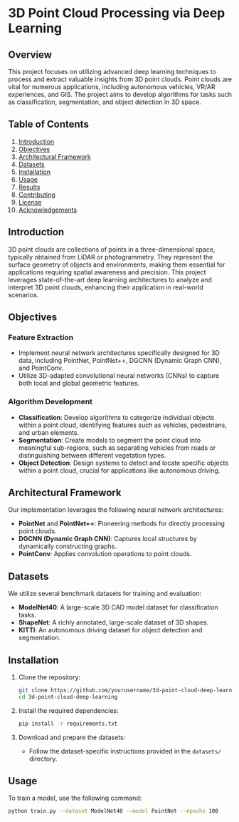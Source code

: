 # 3D Point Cloud Processing via Deep Learning

## Overview

This project focuses on utilizing advanced deep learning techniques to process and extract valuable insights from 3D point clouds. Point clouds are vital for numerous applications, including autonomous vehicles, VR/AR experiences, and GIS. The project aims to develop algorithms for tasks such as classification, segmentation, and object detection in 3D space.

## Table of Contents

1. [Introduction](#introduction)
2. [Objectives](#objectives)
3. [Architectural Framework](#architectural-framework)
4. [Datasets](#datasets)
5. [Installation](#installation)
6. [Usage](#usage)
7. [Results](#results)
8. [Contributing](#contributing)
9. [License](#license)
10. [Acknowledgements](#acknowledgements)

## Introduction

3D point clouds are collections of points in a three-dimensional space, typically obtained from LiDAR or photogrammetry. They represent the surface geometry of objects and environments, making them essential for applications requiring spatial awareness and precision. This project leverages state-of-the-art deep learning architectures to analyze and interpret 3D point clouds, enhancing their application in real-world scenarios.

## Objectives

### Feature Extraction
- Implement neural network architectures specifically designed for 3D data, including PointNet, PointNet++, DGCNN (Dynamic Graph CNN), and PointConv.
- Utilize 3D-adapted convolutional neural networks (CNNs) to capture both local and global geometric features.

### Algorithm Development
- **Classification**: Develop algorithms to categorize individual objects within a point cloud, identifying features such as vehicles, pedestrians, and urban elements.
- **Segmentation**: Create models to segment the point cloud into meaningful sub-regions, such as separating vehicles from roads or distinguishing between different vegetation types.
- **Object Detection**: Design systems to detect and locate specific objects within a point cloud, crucial for applications like autonomous driving.

## Architectural Framework

Our implementation leverages the following neural network architectures:
- **PointNet** and **PointNet++**: Pioneering methods for directly processing point clouds.
- **DGCNN (Dynamic Graph CNN)**: Captures local structures by dynamically constructing graphs.
- **PointConv**: Applies convolution operations to point clouds.

## Datasets

We utilize several benchmark datasets for training and evaluation:
- **ModelNet40**: A large-scale 3D CAD model dataset for classification tasks.
- **ShapeNet**: A richly annotated, large-scale dataset of 3D shapes.
- **KITTI**: An autonomous driving dataset for object detection and segmentation.

## Installation

1. Clone the repository:
    ```bash
    git clone https://github.com/yourusername/3d-point-cloud-deep-learning.git
    cd 3d-point-cloud-deep-learning
    ```

2. Install the required dependencies:
    ```bash
    pip install -r requirements.txt
    ```

3. Download and prepare the datasets:
    - Follow the dataset-specific instructions provided in the `datasets/` directory.

## Usage

To train a model, use the following command:
```bash
python train.py --dataset ModelNet40 --model PointNet --epochs 100
